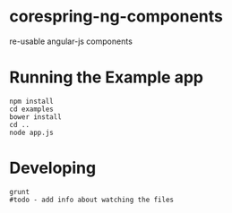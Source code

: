 corespring-ng-components
========================

re-usable angular-js components

# Running the Example app

    npm install
    cd examples
    bower install
    cd ..
    node app.js

# Developing

    grunt
    #todo - add info about watching the files

